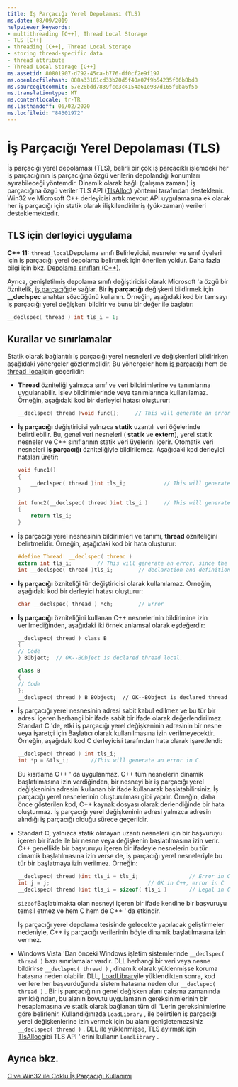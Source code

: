 ```yaml
---
title: İş Parçacığı Yerel Depolaması (TLS)
ms.date: 08/09/2019
helpviewer_keywords:
- multithreading [C++], Thread Local Storage
- TLS [C++]
- threading [C++], Thread Local Storage
- storing thread-specific data
- thread attribute
- Thread Local Storage [C++]
ms.assetid: 80801907-d792-45ca-b776-df0cf2e9f197
ms.openlocfilehash: 888a33161cd33b20d5f40a07f9b54235f06b8bd8
ms.sourcegitcommit: 57e26bdd7839fce3c4154a61e987d165f0ba6f5b
ms.translationtype: MT
ms.contentlocale: tr-TR
ms.lasthandoff: 06/02/2020
ms.locfileid: "84301972"
---
```

# <a name="thread-local-storage-tls"></a>İş Parçacığı Yerel Depolaması (TLS)

İş parçacığı yerel depolaması (TLS), belirli bir çok iş parçacıklı işlemdeki her iş parçacığının iş parçacığına özgü verilerin depolandığı konumları ayırabileceği yöntemdir. Dinamik olarak bağlı (çalışma zamanı) iş parçacığına özgü veriler TLS API ([TlsAlloc](/windows/win32/api/processthreadsapi/nf-processthreadsapi-tlsalloc)) yöntemi tarafından desteklenir. Win32 ve Microsoft C++ derleyicisi artık mevcut API uygulamasına ek olarak her iş parçacığı için statik olarak ilişkilendirilmiş (yük-zaman) verileri desteklemektedir.

## <a name="compiler-implementation-for-tls"></a><a name="_core_compiler_implementation_for_tls"></a>TLS için derleyici uygulama

**C++ 11:**  `thread_local`Depolama sınıfı Belirleyicisi, nesneler ve sınıf üyeleri için iş parçacığı yerel depolama belirtmek için önerilen yoldur. Daha fazla bilgi için bkz. [Depolama sınıfları (C++)](../cpp/storage-classes-cpp.md).

Ayrıca, genişletilmiş depolama sınıfı değiştiricisi olarak Microsoft 'a özgü bir öznitelik, [iş parçacığı](../cpp/thread.md)de sağlar. Bir **iş parçacığı** değişkeni bildirmek için **__declspec** anahtar sözcüğünü kullanın. Örneğin, aşağıdaki kod bir tamsayı iş parçacığı yerel değişkeni bildirir ve bunu bir değer ile başlatır:

```C
__declspec( thread ) int tls_i = 1;
```

## <a name="rules-and-limitations"></a>Kurallar ve sınırlamalar

Statik olarak bağlantılı iş parçacığı yerel nesneleri ve değişkenleri bildirirken aşağıdaki yönergeler gözlenmelidir. Bu yönergeler hem [iş parçacığı](../cpp/thread.md) hem de [thread_local](../cpp/storage-classes-cpp.md)için geçerlidir:

- **Thread** özniteliği yalnızca sınıf ve veri bildirimlerine ve tanımlarına uygulanabilir. İşlev bildirimlerinde veya tanımlarında kullanılamaz. Örneğin, aşağıdaki kod bir derleyici hatası oluşturur:

    ```C
    __declspec( thread )void func();     // This will generate an error.
    ```

- **İş parçacığı** değiştiricisi yalnızca **statik** uzantılı veri öğelerinde belirtilebilir. Bu, genel veri nesneleri ( **statik** ve **extern**), yerel statik nesneler ve C++ sınıflarının statik veri üyelerini içerir. Otomatik veri nesneleri **iş parçacığı** özniteliğiyle bildirilemez. Aşağıdaki kod derleyici hataları üretir:

    ```C
    void func1()
    {
        __declspec( thread )int tls_i;            // This will generate an error.
    }

    int func2(__declspec( thread )int tls_i )     // This will generate an error.
    {
        return tls_i;
    }
    ```

- İş parçacığı yerel nesnesinin bildirimleri ve tanımı, **thread** özniteliğini belirtmelidir. Örneğin, aşağıdaki kod bir hata oluşturur:

    ```C
    #define Thread  __declspec( thread )
    extern int tls_i;        // This will generate an error, since the
    int __declspec( thread )tls_i;        // declaration and definition differ.
    ```

- **İş parçacığı** özniteliği tür değiştiricisi olarak kullanılamaz. Örneğin, aşağıdaki kod bir derleyici hatası oluşturur:

    ```C
    char __declspec( thread ) *ch;        // Error
    ```

- **İş parçacığı** özniteliğini kullanan C++ nesnelerinin bildirimine izin verilmediğinden, aşağıdaki iki örnek anlamsal olarak eşdeğerdir:

    ```cpp
    __declspec( thread ) class B
    {
    // Code
    } BObject;  // OK--BObject is declared thread local.

    class B
    {
    // Code
    };
    __declspec( thread ) B BObject;  // OK--BObject is declared thread local.
    ```

- İş parçacığı yerel nesnesinin adresi sabit kabul edilmez ve bu tür bir adresi içeren herhangi bir ifade sabit bir ifade olarak değerlendirilmez. Standart C 'de, etki iş parçacığı yerel değişkeninin adresinin bir nesne veya işaretçi için Başlatıcı olarak kullanılmasına izin verilmeyecektir. Örneğin, aşağıdaki kod C derleyicisi tarafından hata olarak işaretlendi:

    ```C
    __declspec( thread ) int tls_i;
    int *p = &tls_i;       //This will generate an error in C.
    ```

   Bu kısıtlama C++ ' da uygulanmaz. C++ tüm nesnelerin dinamik başlatılmasına izin verdiğinden, bir nesneyi bir iş parçacığı yerel değişkeninin adresini kullanan bir ifade kullanarak başlatabilirsiniz. İş parçacığı yerel nesnelerinin oluşturulması gibi yapılır. Örneğin, daha önce gösterilen kod, C++ kaynak dosyası olarak derlendiğinde bir hata oluşturmaz. İş parçacığı yerel değişkeninin adresi yalnızca adresin alındığı iş parçacığı olduğu sürece geçerlidir.

- Standart C, yalnızca statik olmayan uzantı nesneleri için bir başvuruyu içeren bir ifade ile bir nesne veya değişkenin başlatılmasına izin verir. C++ genellikle bir başvuruyu içeren bir ifadeyle nesnelerin bu tür dinamik başlatılmasına izin verse de, iş parçacığı yerel nesneleriyle bu tür bir başlatmaya izin verilmez. Örneğin:

    ```C
    __declspec( thread )int tls_i = tls_i;                // Error in C and C++
    int j = j;                               // OK in C++, error in C
    __declspec( thread )int tls_i = sizeof( tls_i )       // Legal in C and C++
    ```

   `sizeof`Başlatılmakta olan nesneyi içeren bir ifade kendine bir başvuruyu temsil etmez ve hem C hem de C++ ' da etkindir.

   İş parçacığı yerel depolama tesisinde gelecekte yapılacak geliştirmeler nedeniyle, C++ iş parçacığı verilerinin böyle dinamik başlatılmasına izin vermez.

- Windows Vista 'Dan önceki Windows işletim sistemlerinde `__declspec( thread )` bazı sınırlamalar vardır. DLL herhangi bir veri veya nesne bildirirse `__declspec( thread )` , dinamik olarak yüklenmişse koruma hatasına neden olabilir. DLL, [LoadLibrary](/windows/win32/api/libloaderapi/nf-libloaderapi-loadlibraryw)ile yüklendikten sonra, kod verilere her başvurduğunda sistem hatasına neden olur `__declspec( thread )` . Bir iş parçacığının genel değişken alanı çalışma zamanında ayrıldığından, bu alanın boyutu uygulamanın gereksinimlerinin bir hesaplamasına ve statik olarak bağlanan tüm dll 'Lerin gereksinimlerine göre belirlenir. Kullandığınızda `LoadLibrary` , ile belirtilen iş parçacığı yerel değişkenlerine izin vermek için bu alanı genişletemezsiniz `__declspec( thread )` . DLL ile yüklenmişse, TLS ayırmak için [TlsAlloc](/windows/win32/api/processthreadsapi/nf-processthreadsapi-tlsalloc)gibi TLS API 'lerini kullanın `LoadLibrary` .

## <a name="see-also"></a>Ayrıca bkz.

[C ve Win32 ile Çoklu İş Parçacığı Kullanımı](multithreading-with-c-and-win32.md)
